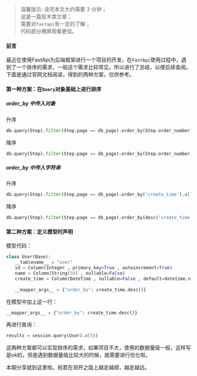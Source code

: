 >温馨提示: 读完本文大约需要 3 分钟；  
这是一篇技术类文章；  
需要对`fastapi`有一定的了解；  
代码部分横屏观看更佳。

#### 前言

最近在使用FastApi为后端框架进行一个项目的开发，在`FastApi`使用过程中，遇到了一个排序的需求，一般这个需求比较常见，所以进行了总结，以便后续查阅。
下面是通过官网文档阅读，得到的两种方案，仅供参考。

#### 第一种方案：在`Query`对象基础上进行排序

##### order_by 中传入对象

升序
```python
db.query(Step).filter(Step.page == db_page).order_by(Step.order_number).all()
```

降序
```python
db.query(Step).filter(Step.page == db_page).order_by(Step.order_number.desc()).all()
```

##### order_by 中传入字符串

升序
```python
db.query(Step).filter(Step.page == db_page).order_by('create_time').all()
```

降序
```python
db.query(Step).filter(Step.page == db_page).order_by(desc('create_time')).all()
```

#### 第二种方案：定义模型时声明

模型代码：
```python
class User(Base):　　
　　__tablename__ = "user"　　
　　id = Column(Integer , primary_key=True , autoincrement=True)　　
　　name = Column(String(50) , nullable=False)　　
　　create_time = Column(DateTime , nullable=False , default=datetime.now)
　　
　　__mapper_args__ = {"order_by": create_time.desc()}
```

在模型中加上这一行：
```python
__mapper_args__ = {"order_by": create_time.desc()}
```

再进行查询：
```python
results = session.query(User).all()
```

这两种方案都可以实现排序的需求，如果项目不大，使用的数据量级一般，这样写是ok的，但是遇到数据量级比较大的时候，就需要进行优化啦。

本期分享就到这里啦。祝君在测开之路上越走越顺，越走越远。